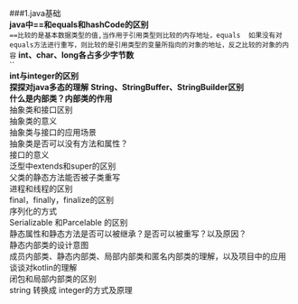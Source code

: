 ###1.java基础  
**java中==和equals和hashCode的区别**  
`==比较的是基本数据类型的值,当作用于引用类型则比较的内存地址，equals 
如果没有对equals方法进行重写，则比较的是引用类型的变量所指向的对象的地址，反之比较的对象的内容` 
**int、char、long各占多少字节数**  
``  
**int与integer的区别**  
**探探对java多态的理解**
**String、StringBuffer、StringBuilder区别**  
**什么是内部类？内部类的作用**  
抽象类和接口区别  
抽象类的意义  
抽象类与接口的应用场景  
抽象类是否可以没有方法和属性？  
接口的意义  
泛型中extends和super的区别  
父类的静态方法能否被子类重写  
进程和线程的区别  
final，finally，finalize的区别  
序列化的方式  
Serializable 和Parcelable 的区别  
静态属性和静态方法是否可以被继承？是否可以被重写？以及原因？  
静态内部类的设计意图  
成员内部类、静态内部类、局部内部类和匿名内部类的理解，以及项目中的应用  
谈谈对kotlin的理解  
闭包和局部内部类的区别  
string 转换成 integer的方式及原理  